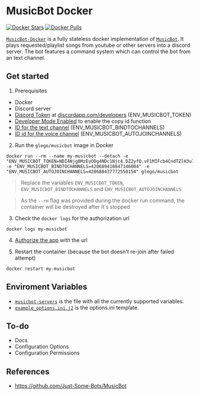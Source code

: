# MusicBot Docker
[![Docker Stars](https://img.shields.io/docker/stars/glego/musicbot.svg?maxAge=2592000)](https://hub.docker.com/r/glego/musicbot/)
[![Docker Pulls](https://img.shields.io/docker/pulls/glego/musicbot.svg?maxAge=2592000)](https://hub.docker.com/r/glego/musicbot/)

[`MusicBot-Docker`](https://hub.docker.com/r/glego/musicbot/) is a fully stateless docker implementation of [`MusicBot`](https://github.com/Just-Some-Bots/MusicBot). It plays requested/playlist songs from youtube or other servers into a discord server. The bot features a command system which can control the bot from an text channel. 

## Get started

1. Prerequisites

* Docker
* Discord server
* [Discord Token](docs\images\discord_create_app_token.gif) at [discordapp.com/developers](https://discordapp.com/developers/applications/me)  (ENV_MUSICBOT_TOKEN)
* [Developer Mode Enabled](docs\images\discord_developer_mode.gif) to enable the copy id function
* [ID for the text channel](docs\images\discord_copy_id_music_bot_text.jpg) (ENV_MUSICBOT_BINDTOCHANNELS)
* [ID id for the voice channel](docs\images\discord_copy_id_music_bot_voice.jpg) (ENV_MUSICBOT_AUTOJOINCHANNELS)

2. Run the `glego/musicbot` image in Docker

```
docker run --rm --name my-musicbot --detach -e "ENV_MUSICBOT_TOKEN=NDI4Njg0MzEyODg4NDc1Njc4.DZ2yfQ.vF1MIFcb4CndTZlH3u7ExBhtjbo" -e "ENV_MUSICBOT_BINDTOCHANNELS=428689410847146004" -e "ENV_MUSICBOT_AUTOJOINCHANNELS=428688437772550154" glego/musicbot
```

> Replace the variables `ENV_MUSICBOT_TOKEN`, `ENV_MUSICBOT_BINDTOCHANNELS` and `ENV_MUSICBOT_AUTOJOINCHANNELS`

> As the `--rm` flag was provided during the docker run command, the container will be destroyed after it's stopped

3. Check the `docker logs` for the authorization url

```
docker logs my-musicbot
```

4. [Authorize the app](docs\images\musicbot-docker-logs.jpg) with the url

5. Restart the container (because the bot doesn't re-join after failed attempt)

```
docker restart my-musicbot
```

## Enviroment Variables

* [`musicbot-servers`](root/app/ansible/group_vars/musicbot-servers) is the file with all the currently supported variables.
* [`example_options.ini.j2`](root/app/ansible/roles/musicbot/templates/example_options.ini.j2) is the options.ini template.

## To-do
* Docs
* Configuration Options
* Configuration Permissions

## References
* https://github.com/Just-Some-Bots/MusicBot
